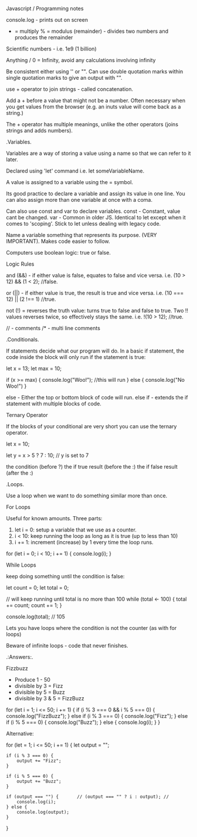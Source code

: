 Javascript / Programming notes

console.log - prints out on screen

* = multiply
% = modulus (remainder) - divides two numbers and produces the remainder

Scientific numbers - i.e. 1e9 (1 billion)

Anything / 0 = Infinity, avoid any calculations involving infinity

Be consistent either using '' or "".
Can use double quotation marks within single quotation marks to give an output with "".

use + operator to join strings - called concatenation. 

Add a + before a value that might not be a number. 
Often necessary when you get values from the browser (e.g. an inuts value will come back as a string.)

The + operator has multiple meanings, unlike the other operators (joins strings and adds numbers).



.Variables.

Variables are a way of storing a value using a name so that we can refer to it later.

Declared using 'let' command i.e. let someVariableName.

A value is assigned to a variable using the = symbol.

Its good practice to declare a variable and assign its value in one line. You can also assign more than one variable at once with a coma.

Can also use const and var to declare variables. 
const - Constant, value cant be changed.
var - Common in older JS. Identical to let except when it comes to 'scoping'. Stick to let unless dealing with legacy code.

Name a variable something that represents its purpose. (VERY IMPORTANT). Makes code easier to follow.



Computers use boolean logic: true or false.


Logic Rules

and (&&) - if either value is false, equates to false and vice versa.
i.e. (10 > 12) && (1 < 2); //false.

or (||) - if either value is true, the result is true and vice versa.
i.e. (10 === 12) || (2 !== 1) //true.

not (!) = reverses the truth value: turns true to false and false to true.
Two !! values reverses twice, so effectively stays the same.
i.e. !(10 > 12); //true.


// - comments
/* - multi line comments


.Conditionals.

If statements decide what our program will do.
In a basic if statement, the code inside the block will only run if the statement is true:

let x = 13;
let max = 10;

if (x >= max) {
    console.log("Woo!"); //this will run
} else {
    console.log("No Woo!")
}

else - Either the top or bottom block of code will run.
else if - extends the if statement with multiple blocks of code.



Ternary Operator

If the blocks of your conditional are very short you can use the ternary operator.

let x = 10;

let y = x > 5 ? 7 : 10; // y is set to 7

the condition (before ?)
the if true result (before the :)
the if false result (after the :)


.Loops.

Use a loop when we want to do something similar more than once.

For Loops

Useful for known amounts. Three parts:

1. let i = 0: setup a variable that we use as a counter.
2. i < 10: keep running the loop as long as it is true (up to less than 10)
3. i += 1: increment (increase) by 1 every time the loop runs.

for (let i = 0; i < 10; i += 1) {
    console.log(i);
}


While Loops

keep doing something until the condition is false:

let count = 0;
let total = 0;

// will keep running until total is no more than 100
while (total <- 100) {
    total += count;
    count += 1;
}

console.log(total); // 105

Lets you have loops where the condition is not the counter (as with for loops)


Beware of infinite loops - code that never finishes. 



.:Answers:.

Fizzbuzz
- Produce 1 - 50
- divisible by 3 = Fizz
- divisible by 5 = Buzz
- divisible by 3 & 5 = FizzBuzz

for (let i = 1; i <= 50; i += 1) {
    if (i % 3 === 0 && i % 5 === 0) {
        console.log("FizzBuzz");
    } else if (i % 3 === 0) {
        console.log("Fizz");
    } else if (i % 5 === 0) {
        console.log("Buzz");
    } else {
         console.log(i);
    }
}

Alternative:

for (let = 1; i <= 50; i += 1) {
    let output = "";

    if (i % 3 === 0) {
        output += "Fizz";
    }

    if (i % 5 === 0) {
        output += "Buzz";
    }

    if (output === "") {       // (output === "" ? i : output); //
        console.log(i);
    } else {
        console.log(output);
    }
}




